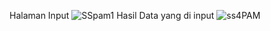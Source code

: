Halaman Input
![SSpam1](https://github.com/user-attachments/assets/684b3424-a7a1-444c-87d1-cc09aee8642c)
Hasil Data yang di input
![ss4PAM](https://github.com/user-attachments/assets/da28acac-d863-4f9f-a47c-aa0f493514fd)

